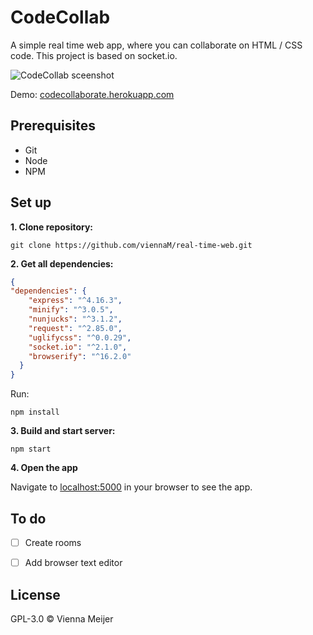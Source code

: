 # CodeCollab

A simple real time web app, where you can collaborate on HTML / CSS code. This project is based on socket.io.

![CodeCollab sceenshot](images/codecollab.gif)

Demo: [codecollaborate.herokuapp.com](https://codecollaborate.herokuapp.com/)


## Prerequisites
- Git
- Node
- NPM

## Set up
**1. Clone repository:**
```
git clone https://github.com/viennaM/real-time-web.git
```
**2. Get all dependencies:**
```json
{
"dependencies": {
    "express": "^4.16.3",
    "minify": "^3.0.5",
    "nunjucks": "^3.1.2",
    "request": "^2.85.0",
    "uglifycss": "^0.0.29",
    "socket.io": "^2.1.0",
    "browserify": "^16.2.0"
  }
} 
```
Run:
```
npm install
```

**3. Build and start server:**
```
npm start
```

**4. Open the app**

Navigate to [localhost:5000](localhost:5000) in your browser to see the app.

## To do
- [ ] Create rooms
- [ ] Add browser text editor


## License
GPL-3.0 © Vienna Meijer

